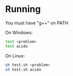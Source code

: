 # Running

You must have "g++" on PATH

On Windows:
```sh
test <problem>
test acido
```

On Linux:
```sh
sh test.sh <problem>
sh test.sh acido
```
